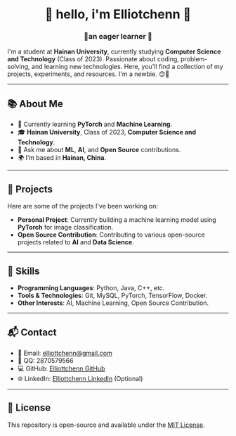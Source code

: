 <h1 align="center"> 🤩 hello, i'm Elliotchenn 🤩 </h1>
<h3 align="center">🚀an eager learner 🚀</h3>

I'm a student at **Hainan University**, currently studying **Computer Science and Technology** (Class of 2023). Passionate about coding, problem-solving, and learning new technologies. Here, you'll find a collection of my projects, experiments, and resources. I'm a newbie. 😊🚀

---

## 📚 About Me

- 🌱 Currently learning **PyTorch** and **Machine Learning**.
- 🎓 **Hainan University**, Class of 2023, **Computer Science and Technology**.
- 💬 Ask me about **ML**, **AI**, and **Open Source** contributions.
- 🌍 I’m based in **Hainan, China**.

---

## 🚀 Projects

Here are some of the projects I've been working on:

- **Personal Project**: Currently building a machine learning model using **PyTorch** for image classification.
- **Open Source Contribution**: Contributing to various open-source projects related to **AI** and **Data Science**.

---

## 🔧 Skills

- **Programming Languages**: Python, Java, C++, etc.
- **Tools & Technologies**: Git, MySQL, PyTorch, TensorFlow, Docker.
- **Other Interests**: AI, Machine Learning, Open Source Contribution.

---

## 📬 Contact

- 📧 Email: [elliottchenn@gmail.com](mailto:elliottchenn@gmail.com)
- 🐧 QQ: 2870579566
- 💻 GitHub: [Elliottchenn GitHub](https://github.com/elliottchenn)
- 🌐 LinkedIn: [Elliottchenn LinkedIn](https://www.linkedin.com/in/elliottchenn) (Optional)

---

## 📜 License

This repository is open-source and available under the [MIT License](LICENSE).
